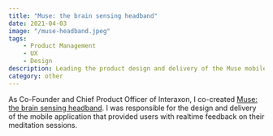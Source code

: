 ```yaml
---
title: "Muse: the brain sensing headband" 
date: 2021-04-03
image: "/muse-headband.jpeg"
tags: 
    - Product Management
    - UX
    - Design
description: Leading the product design and delivery of the Muse mobile application.
category: other
---
```


As Co-Founder and Chief Product Officer of Interaxon, I co-created [Muse: the 
brain sensing headband](http://www.choosemuse.com). I was responsible for the design and delivery of the 
mobile application that provided users with realtime feedback on their meditation 
sessions.

